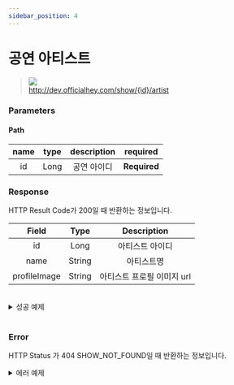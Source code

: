 ```yaml
---
sidebar_position: 4
---
```


# 공연 아티스트


> ![](https://img.shields.io/static/v1?label=&message=GET&color=brightgreen) <br/>
> http://dev.officialhey.com/show/{id}/artist


### Parameters
#### Path
| name | type | description  | required |
|:----:|:----:|:------------:| :---: |
|  id  | Long |    공연 아이디    | **Required** |

### Response

HTTP Result Code가 200일 때 반환하는 정보입니다.

|    Field     |  Type  |   Description    |   
|:------------:|:------:|:----------------:|
|      id      |  Long  |     아티스트 아이디     | 
|     name     | String |      아티스트명       |   
| profileImage | String | 아티스트 프로필 이미지 url |  

<br/>

  <details markdown="1">
  <summary>성공 예제</summary>

  ```
  {
  "ok": true,
  "data": [
    {
      "id": 1,
      "name": "artist",
      "profileImage": "image1"
    }
  ]
}
  ```
  </details>

<br/>

### Error

HTTP Status 가 404 SHOW_NOT_FOUND일 때 반환하는 정보입니다.

<details markdown="1">
  <summary>에러 예제</summary>

  ```
{
    "ok": false,
    "timestamp": "2024-04-18T16:24:34.500251",
    "status": 404,
    "error": "NOT_FOUND",
    "code": "SHOW_NOT_FOUND",
    "message": "공연을 찾을 수 없습니다."
}
  ```
  </details>

<br/>